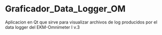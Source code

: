 Graficador_Data_Logger_OM
=========================

Aplicacion en Qt que sirve para visualizar archivos de log producidos por el data logger del EKM-Omnimeter I v.3
